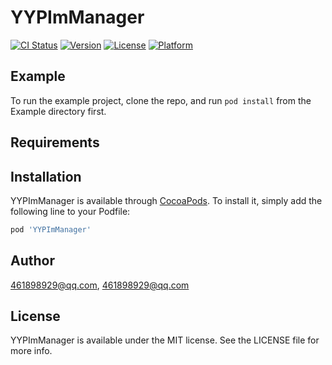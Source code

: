 # YYPImManager

[![CI Status](https://img.shields.io/travis/461898929@qq.com/YYPImManager.svg?style=flat)](https://travis-ci.org/461898929@qq.com/YYPImManager)
[![Version](https://img.shields.io/cocoapods/v/YYPImManager.svg?style=flat)](https://cocoapods.org/pods/YYPImManager)
[![License](https://img.shields.io/cocoapods/l/YYPImManager.svg?style=flat)](https://cocoapods.org/pods/YYPImManager)
[![Platform](https://img.shields.io/cocoapods/p/YYPImManager.svg?style=flat)](https://cocoapods.org/pods/YYPImManager)

## Example

To run the example project, clone the repo, and run `pod install` from the Example directory first.

## Requirements

## Installation

YYPImManager is available through [CocoaPods](https://cocoapods.org). To install
it, simply add the following line to your Podfile:

```ruby
pod 'YYPImManager'
```

## Author

461898929@qq.com, 461898929@qq.com

## License

YYPImManager is available under the MIT license. See the LICENSE file for more info.
